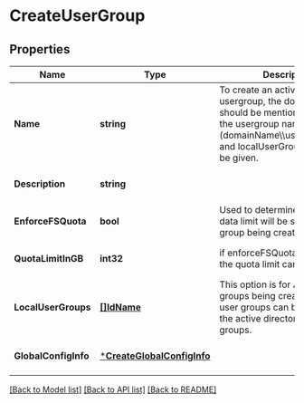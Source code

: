 # CreateUserGroup

## Properties
Name | Type | Description | Notes
------------ | ------------- | ------------- | -------------
**Name** | **string** | To create an active directory usergroup, the domain name should be mentioned along with the usergroup name (domainName\\\\usergroupName) and localUserGroup value must be given. | [default to null]
**Description** | **string** |  | [optional] [default to null]
**EnforceFSQuota** | **bool** | Used to determine if a backup data limit will be set for the user group being created | [optional] [default to null]
**QuotaLimitInGB** | **int32** | if enforceFSQuota is set to true, the quota limit can be set in GBs | [optional] [default to null]
**LocalUserGroups** | [**[]IdName**](IdName.md) | This option is for AD user groups being created. Local user groups can be added to the active directory user groups. | [optional] [default to null]
**GlobalConfigInfo** | [***CreateGlobalConfigInfo**](CreateGlobalConfigInfo.md) |  | [optional] [default to null]

[[Back to Model list]](../README.md#documentation-for-models) [[Back to API list]](../README.md#documentation-for-api-endpoints) [[Back to README]](../README.md)

